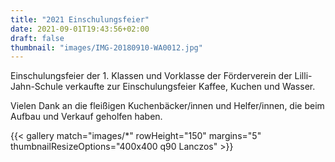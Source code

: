 ```yaml
---
title: "2021 Einschulungsfeier"
date: 2021-09-01T19:43:56+02:00
draft: false
thumbnail: "images/IMG-20180910-WA0012.jpg"
---
```

Einschulungsfeier der 1. Klassen und Vorklasse der Förderverein der Lilli-Jahn-Schule verkaufte zur Einschulungsfeier Kaffee, Kuchen und Wasser.

Vielen Dank an die fleißigen Kuchenbäcker/innen und Helfer/innen, die beim Aufbau und Verkauf geholfen haben.

{{< gallery match="images/*" rowHeight="150" margins="5" thumbnailResizeOptions="400x400 q90 Lanczos" >}}